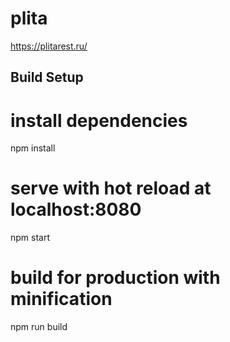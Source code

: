 # plita

https://plitarest.ru/

## Build Setup

# install dependencies
npm install

# serve with hot reload at localhost:8080
npm start

# build for production with minification
npm run build